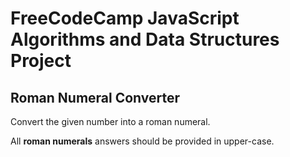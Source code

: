 # FreeCodeCamp JavaScript Algorithms and Data Structures Project

## Roman Numeral Converter

Convert the given number into a roman numeral.

All **roman numerals** answers should be provided in upper-case.